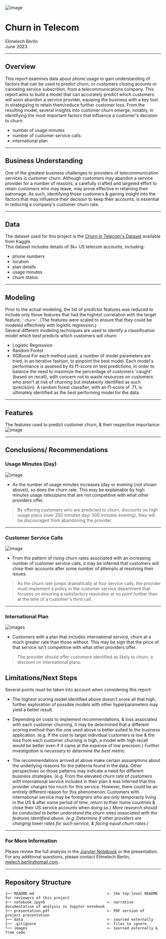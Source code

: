 ![image](https://github.com/terminalcoder/Churn-in-Telecom/blob/main/images/pexels-troy-squillaci-2525871_4.jpg)
# Churn in Telecom
Elimelech Berlin  
June 2023
***
## Overview
This report examines data about phone usage to gain understanding of factors that can be used to predict churn, or customers closing acounts or canceling service subscrition, from a telecommunications company. This report aims to build a model that can accurately predict which customers will soon abandon a service provider, equiping the business with a key tool in strategizing to retain them/reduce further customer loss. From the resulting model, several insights into customer churn emerge, notably, in identifying the most important factors that influence a customer's decision to churn:
* number of usage minutes
* number of customer service calls
* international plan
***
## Business Understanding
One of the greatest business challenges to providers of telecommunication services is customer churn. Although customers may abandon a service provider for a number of reasons, a carefully crafted and targeted effort to retain customers who may leave, may prove effective in retaining their patronage. As such, identifying those customers & gaining insight into the factors that may influence their decision to keep their accounts, is essential in reducing a company's customer churn rate. 
***
## Data
The dataset used for this project is the [Churn in Telecom's Dataset](https://www.kaggle.com/datasets/becksddf/churn-in-telecoms-dataset) available from Kaggle.  
This dataset includes details of 3k+ US telecom accounts, including:
* phone numbers
* location
* plan details
* usage minutes
* churn status
***
## Modeling
Prior to the actual modeling, the list of predictor features was reduced to include only those features that had the highest correlation with the target feature, `'churn'`. (The features were scaled to ensure that they could be modeled effectively with logistic regression.)  
Several different modeling techniques are used to identify a classification model which best predicts which customers will churn:
- Logistic Regression
- Random Forest
- XGBoost
For each method used, a number of model parameters are tried, in an iterative fashion, to pinpoint the best model.
Each model's performance is assesed by its f1-score on test predictions, in order to balance the need to maximize the percentage of customers 'caught' (based on recall), with concern not to waste resources on customers who aren't at risk of churning but mistakenly identified as such (precision).
A random forest classifier, with an f1-score of .71, is ultimately identified as the best performing model for the data.
***
## Features
The features used to predict customer churn, & their respective importance:
![image](https://github.com/terminalcoder/Churn-in-Telecom/blob/main/images/rf_model_feat_imp_hbar.png)
***
## Conclusions/ Recommendations
### Usage Minutes (Day)
![image](https://github.com/terminalcoder/Churn-in-Telecom/blob/main/images/day_min_churn_bar.png)
* As the number of usage minutes increases (day or evening (not shown above)), so does the churn rate. This may be explainable by high minutes usage rates/plans that are not competitive with what other providers offer.
> By offering customers who are predicted to churn, discounts on high usage plans (over 250 minutes day/ 300 minutes evening), they will be discouraged from abandoning the provider.
___

### Customer Service Calls
![image](https://github.com/terminalcoder/Churn-in-Telecom/blob/main/images/cscalls_churn_bar.png)
* From the pattern of rising churn rates associated with an increasing number of customer service calls, it may be inferred that customers will close their accounts after some number of attempts at resolving their issues.  
> As the churn rate jumps dramatically at four service calls, the provider must implement a policy in the customer service department that focuses on ensuring a satisfactory resolution at no point further than at the time of a customer's third call.
___

### International Plan
![images](https://github.com/terminalcoder/Churn-in-Telecom/blob/main/images/intl_churn_pie.png)
* Customers with a plan that includes international service, churn at a much greater rate than those without. This may be sign that the price of that service isn't competitive with what other providers offer.
> The provider should offer customers identified as likely to churn, a discount on international plans.

## Limitations/Next Steps
Several points must be taken into account when considering this report:

* The highest scoring model identified above doesn't score all that high, further exploration of possible models with other hyperparameters may yield a better result.

* Depending on costs to implement recommendations, & loss associated with each customer churning, it may be determined that a different scoring method than the one used above is better suited to the business application. (e.g. If the cost to target individual customers is low & the loss from each customer churning is high, a model with high recall would be better even if it came at the expense of low precision.) *Further investigation is necessary to determine the best metric.*

* The recommendations arrived at above make certain assumptions about the underlying reasons for the patterns found in the data. Other perspectives on those patterns may indicate a need for different business strategies. (e.g. From the elevated churn rate of customers with international service included in their plan it was inferred that this provider charges too much for this service. However, there could be an entirely different reason for this phenomenon: Customers with international service may be foreigners who are only temporarily living in the US & after some period of time, return to their home countries & close their US service accounts when doing so.) *More research should be conducted to better understand the churn rates associated with the features identified above. (e.g. Determine if other providers are charging lower rates for such service, & facing equal churn rates.)*
***
### For More Information
Please review the full analysis in the [Jupyter Notebook](https://github.com/terminalcoder/Churn-in-Telecom/blob/main/notebook.ipynb) or the presentation.  
For any additional questions, please contact Elimelech Berlin, melech.berlin@gmail.com.

***
## Repository Structure
```
├── README.md                                 <- the top-level README for reviewers of this project
├── notebook.ipynb                            <- narrative documentation of analysis in Jupyter notebook
├── presentation.pdf                          <- PDF version of project presentation
├── data                                      <- sourced externally
├── .gitignore                                <- files to ignore
└── images                                    <- sourced externally & from code
```

